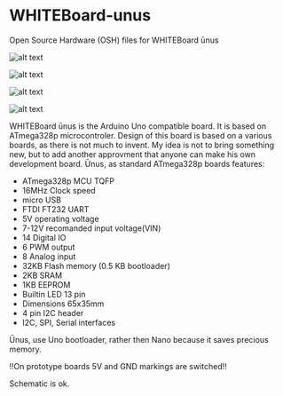# WHITEBoard-unus
Open Source Hardware (OSH) files for WHITEBoard ūnus

![alt text](https://i.imgur.com/Hk9rt3k.png?1)

![alt text](https://i.imgur.com/sFqm2Sx.png?1)

![alt text](https://i.imgur.com/Mabb6MV.png?1)

![alt text](https://i.imgur.com/XLJ9CV3.png?1)

WHITEBoard ūnus is the Arduino Uno compatible board. It is based on ATmega328p microcontroler. Design of this board is based on a various boards, as there is not much to invent. My idea is not to bring something new, but to add another approvment that anyone can make his own development board.
Ūnus, as standard ATmega328p boards features:
* ATmega328p MCU TQFP
* 16MHz Clock speed
* micro USB
* FTDI FT232 UART
* 5V operating voltage
* 7-12V recomanded input voltage(VIN)
* 14 Digital IO
* 6 PWM output
* 8 Analog input
* 32KB Flash memory (0.5 KB bootloader)
* 2KB SRAM
* 1KB EEPROM
* Builtin LED 13 pin
* Dimensions 65x35mm
* 4 pin I2C header
* I2C, SPI, Serial interfaces

Ūnus, use Uno bootloader, rather then Nano because it saves precious memory. 

!!On prototype boards 5V and GND markings are switched!!

Schematic is ok.
